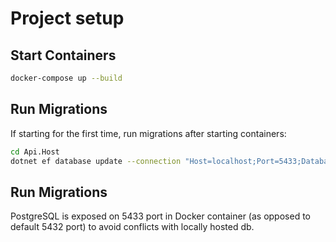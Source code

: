 # Project setup

## Start Containers

```sh
docker-compose up --build
```

## Run Migrations

If starting for the first time, run migrations after starting containers:

```sh
cd Api.Host
dotnet ef database update --connection "Host=localhost;Port=5433;Database=main;Username=postgres;Password=postgres"
```

## Run Migrations

PostgreSQL is exposed on 5433 port in Docker container (as opposed to default 5432 port) to avoid conflicts with locally hosted db.

